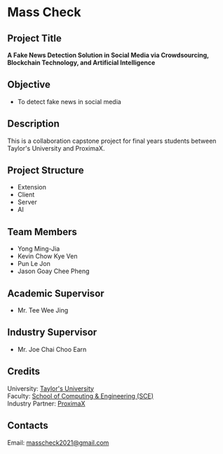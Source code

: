 # Mass Check

## Project Title

**A Fake News Detection Solution in Social Media via Crowdsourcing, Blockchain Technology, and Artificial Intelligence**

## Objective

- To detect fake news in social media

## Description

This is a collaboration capstone project for final years students between Taylor's University and ProximaX.

## Project Structure
- Extension
- Client
- Server
- AI

## Team Members
- Yong Ming-Jia
- Kevin Chow Kye Ven
- Pun Le Jon
- Jason Goay Chee Pheng

## Academic Supervisor
- Mr. Tee Wee Jing

## Industry Supervisor
- Mr. Joe Chai Choo Earn

## Credits

University: [Taylor's University](https://university.taylors.edu.my/en.html)  
Faculty: [School of Computing & Engineering (SCE)](https://university.taylors.edu.my/en/study/undergraduate/computing-engineering.html)  
Industry Partner: [ProximaX](https://www.proximax.io) 

## Contacts

Email: masscheck2021@gmail.com

